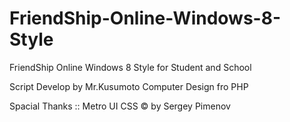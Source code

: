 FriendShip-Online-Windows-8-Style
=================================

FriendShip Online Windows 8 Style for Student and School

Script Develop by Mr.Kusumoto Computer
Design fro PHP

Spacial Thanks :: Metro UI CSS © by Sergey Pimenov
